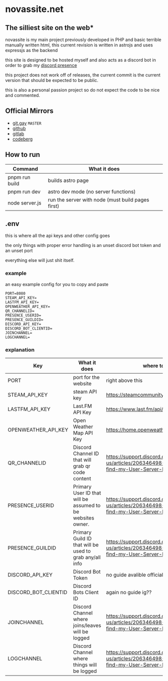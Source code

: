 # novassite.net
## The silliest site on the web*

novassite is my main project previously developed in PHP and basic terrible manually written html,
this current revision is written in astrojs and uses expressjs as the backend

this site is designed to be hosted myself and also acts as a discord bot in order to grab my [discord presence](https://discord.com/developers/docs/rich-presence/overview)

this project does not work off of releases, the current commit is the current version that should be expected to be public.

this is also a personal passion project so do not expect the code to be nice and commented.


## Official Mirrors
- [git.gay](https://git.gay/bathtubfulloftoast/novassite) `MASTER`
- [github](https://github.com/bathtubfulloftoast/novassite)
- [gitlab](https://gitlab.com/bathtubfulloftoast/novassite)
- [codeberg](https://codeberg.org/bathtubfulloftoast/novassite)

## How to run

| Command | What it does |
| -------- | ------- |
| pnpm run build | builds astro page |
| pnpm run dev | astro dev mode (no server functions) |
| node server.js | run the server with node (must build pages first) |

## .env

this is where all the api keys and other config goes

the only things with proper error handling is an unset discord bot token and an unset port

everything else will just shit itself.

### example

an easy example config for you to copy and paste

```
PORT=8080
STEAM_API_KEY=
LASTFM_API_KEY=
OPENWEATHER_API_KEY=
QR_CHANNELID=
PRESENCE_USERID=
PRESENCE_GUILDID=
DISCORD_API_KEY=
DISCORD_BOT_CLIENTID=
JOINCHANNEL=
LOGCHANNEL=
```

### explanation

| Key | What it does | where to get |
| -------- | ------- | ------- |
| PORT | port for the website | right above this |
| STEAM_API_KEY | steam API key | https://steamcommunity.com/dev/apikey |
| LASTFM_API_KEY | Last.FM API Key | https://www.last.fm/api/authentication |
| OPENWEATHER_API_KEY | Open Weather Map API Key | https://home.openweathermap.org/api_keys |
| QR_CHANNELID | Discord Channel ID that will grab qr code content | https://support.discord.com/hc/en-us/articles/206346498-Where-can-I-find-my-User-Server-Message-ID |
| PRESENCE_USERID | Primary User ID that will be assumed to be websites owner. | https://support.discord.com/hc/en-us/articles/206346498-Where-can-I-find-my-User-Server-Message-ID |
| PRESENCE_GUILDID | Primary Guild ID that will be used to grab any/all info | https://support.discord.com/hc/en-us/articles/206346498-Where-can-I-find-my-User-Server-Message-ID |
| DISCORD_API_KEY | Discord Bot Token | no guide avalible officially???? |
| DISCORD_BOT_CLIENTID | Discord Bots Client ID | again no guide ig?? |
| JOINCHANNEL | Discord Channel where joins/leaves will be logged | https://support.discord.com/hc/en-us/articles/206346498-Where-can-I-find-my-User-Server-Message-ID |
| LOGCHANNEL | Discord Channel where things will be logged | https://support.discord.com/hc/en-us/articles/206346498-Where-can-I-find-my-User-Server-Message-ID |
